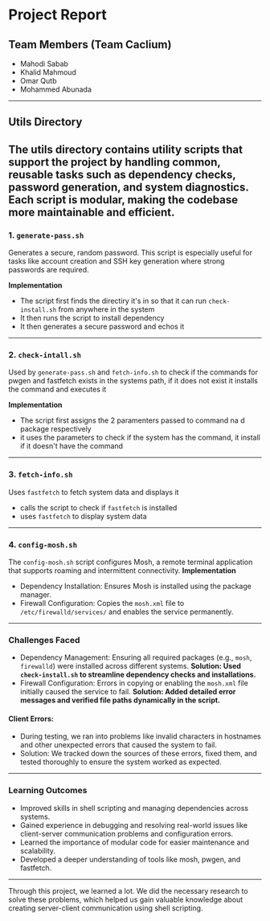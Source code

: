 # Project Report

## Team Members (Team Caclium)
- Mahodi Sabab 
- Khalid Mahmoud
- Omar Qutb
- Mohammed Abunada 
---
## Utils Directory

The **utils** directory contains utility scripts that support the project by handling common, reusable tasks such as dependency checks, password generation, and system diagnostics. Each script is modular, making the codebase more maintainable and efficient.
---
### 1. `generate-pass.sh`

Generates a secure, random password. This script is especially useful for tasks like account creation and SSH key generation where strong passwords are required.

**Implementation**  
- The script first finds the directiry it's in so that it can run `check-install.sh` from anywhere in the system
- It then runs the script to install dependency
- It then generates a secure password and echos it
---
### 2. `check-intall.sh`

Used by `generate-pass.sh` and `fetch-info.sh` to check if the commands for pwgen and fastfetch exists in the systems path, if it does not exist it installs the command and executes it

**Implementation**
- The script first assigns the 2 paramenters passed to command na d package respectively
- it uses the parameters to check if the system has the command, it install if it doesn't have the command
---
### 3. `fetch-info.sh`

Uses `fastfetch` to fetch system data and displays it

- calls the script to check if `fastfetch` is installed
- uses `fastfetch` to display system data
---
### 4. `config-mosh.sh`
The `config-mosh.sh` script configures Mosh, a remote terminal application that supports roaming and intermittent connectivity.
**Implementation** 
- Dependency Installation: Ensures Mosh is installed using the package manager.
- Firewall Configuration: Copies the `mosh.xml` file to `/etc/firewalld/services/` and enables the service permanently.
---
### Challenges Faced
- Dependency Management: Ensuring all required packages (e.g., `mosh`, `firewalld`) were installed across different systems.
   **Solution: Used `check-install.sh` to streamline dependency checks and installations.**
- Firewall Configuration: Errors in copying or enabling the `mosh.xml` file initially caused the service to fail.
   **Solution: Added detailed error messages and verified file paths dynamically in the script.**

#### Client Errors: 
- During testing, we ran into problems like invalid characters in hostnames and other unexpected errors that caused the system to fail.
- Solution: We tracked down the sources of these errors, fixed them, and tested thoroughly to ensure the system worked as expected.

---
### Learning Outcomes
- Improved skills in shell scripting and managing dependencies across systems.
- Gained experience in debugging and resolving real-world issues like client-server communication problems and configuration errors.
- Learned the importance of modular code for easier maintenance and scalability.
- Developed a deeper understanding of tools like mosh, pwgen, and fastfetch.
---
Through this project, we learned a lot. We did the necessary research to solve these problems, which helped us gain valuable knowledge about creating server-client communication using shell scripting.


